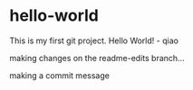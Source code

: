 # hello-world
This is my first git project. Hello World! - qiao

making changes on the readme-edits branch...

making a commit message
